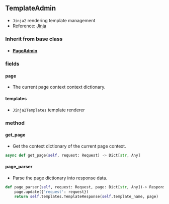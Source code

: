 ## TemplateAdmin

- `Jinja2` rendering template management
- Reference: [Jinja](https://jinja.palletsprojects.com/)

### Inherit from base class

- #### [PageAdmin](../PageAdmin)

### fields

#### page

- The current page context context dictionary.

#### templates

- `Jinja2Templates` template renderer

### method

#### get_page

- Get the context dictionary of the current page context.

```python
async def get_page(self, request: Request) -> Dict[str, Any]
```

#### page_parser

- Parse the page dictionary into response data.

```python
def page_parser(self, request: Request, page: Dict[str, Any])-> Response:
    page.update({'request': request})
    return self.templates.TemplateResponse(self.template_name, page)
```

 
